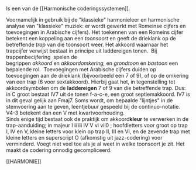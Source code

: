 Is een van de [[Harmonische coderingssystemen]].

Voornamelijk in gebruik bij de "klassieke" harmonieleer en harmonische analyse van "klassieke" muziek: er wordt gewerkt met Romeinse cijfers en toevoegingen in Arabische cijfers). Het toekennen van een Romeins cijfer betekent een koppeling aan een _toonsoort_ en geeft de drieklank op de betreffende _trap_ van die toonsoort weer. Het akkoord waarnaar het trapcijfer verwijst bestaat in principe uit laddereigen tonen.  Bij trappenbecijfering  spelen de begrippen _akkoord_ en _akkoordomkering,_ en _grondtoon_ en _bastoon_ een bepalende rol.  Toevoegingen met Arabische cijfers duiden op toevoegingen aan de drieklank (bijvoorbeeld een 7 of 9), of op de omkering van een trap (6 voor sextakkoord). Hierbij gaat het, in tegenstelling tot akkoordsymbolen om de **laddereigen** 7 of 9 van die betreffende trap. Dus: in C groot bestaat IV7 uit de tonen f-a-c-e, een groot septiemakkoord. IV7 is in dit geval gelijk aan Fmaj7. Soms wordt, om bepaalde "lijntjes" in de stemvoering aan te geven, leentjebuur gespeeld bij de continuo-notatie. V4-3 betekent dan een V met kwartvoorhouding.  
Sinds enige tijd bestaat ook de praktijk om akkoord**kleur** te verwerken in de trap-aanduiding; in majeur I ii iii IV V vi vii0 ; hoofdletters voor groot op trap I, IV en V, kleine letters voor klein op trap II, III en VI, en de zevende trap met kleine letters en superscript O (afkomstig uit jazz-codering) voor verminderd. Voegt niet veel toe als je al weet in welke toonsoort je zit. Het maakt de codering onnodig gecompliceerd.

[[HARMONIE]]
